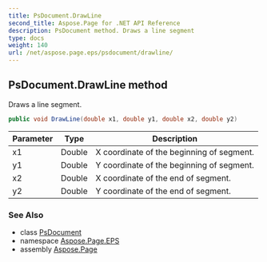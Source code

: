 ```yaml
---
title: PsDocument.DrawLine
second_title: Aspose.Page for .NET API Reference
description: PsDocument method. Draws a line segment
type: docs
weight: 140
url: /net/aspose.page.eps/psdocument/drawline/
---
```

## PsDocument.DrawLine method

Draws a line segment.

```csharp
public void DrawLine(double x1, double y1, double x2, double y2)
```

| Parameter | Type | Description |
| --- | --- | --- |
| x1 | Double | X coordinate of the beginning of segment. |
| y1 | Double | Y coordinate of the beginning of segment. |
| x2 | Double | X coordinate of the end of segment. |
| y2 | Double | Y coordinate of the end of segment. |

### See Also

* class [PsDocument](../)
* namespace [Aspose.Page.EPS](../../psdocument/)
* assembly [Aspose.Page](../../../)


